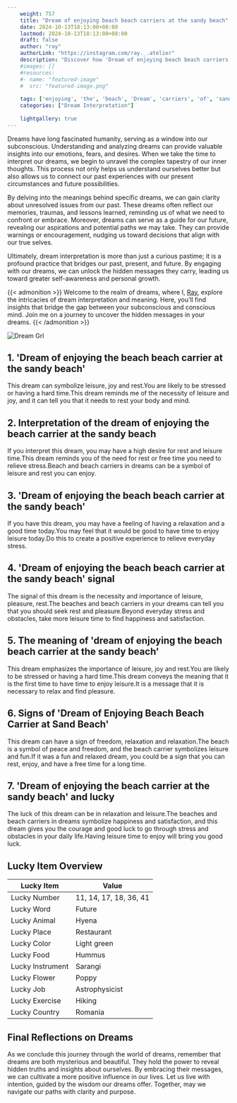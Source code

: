 ```yaml
---
    weight: 757
    title: "Dream of enjoying beach beach carriers at the sandy beach"  # Assuming 'title' column exists
    date: 2024-10-13T18:13:00+08:00
    lastmod: 2024-10-13T18:13:00+08:00
    draft: false
    author: "ray"
    authorLink: "https://instagram.com/ray._.atelier"
    description: "Discover how 'Dream of enjoying beach beach carriers at the sandy beach' can interpret your future and uncover its significant meanings in your life."
    #images: []
    #resources:
    #- name: "featured-image"
    #  src: "featured-image.png"
    
    tags: ['enjoying', 'the', 'beach', 'Dream', 'carriers', 'of', 'sandy', 'at']
    categories: ["Dream Interpretation"]
    
    lightgallery: true
---
```

    
Dreams have long fascinated humanity, serving as a window into our subconscious. Understanding and analyzing dreams can provide valuable insights into our emotions, fears, and desires. When we take the time to interpret our dreams, we begin to unravel the complex tapestry of our inner thoughts. This process not only helps us understand ourselves better but also allows us to connect our past experiences with our present circumstances and future possibilities.

By delving into the meanings behind specific dreams, we can gain clarity about unresolved issues from our past. These dreams often reflect our memories, traumas, and lessons learned, reminding us of what we need to confront or embrace. Moreover, dreams can serve as a guide for our future, revealing our aspirations and potential paths we may take. They can provide warnings or encouragement, nudging us toward decisions that align with our true selves.

Ultimately, dream interpretation is more than just a curious pastime; it is a profound practice that bridges our past, present, and future. By engaging with our dreams, we can unlock the hidden messages they carry, leading us toward greater self-awareness and personal growth.

{{< admonition >}}
Welcome to the realm of dreams, where I, [Ray](https://instagram.com/ray._.atelier), explore the intricacies of dream interpretation and meaning. Here, you’ll find insights that bridge the gap between your subconscious and conscious mind. Join me on a journey to uncover the hidden messages in your dreams.
{{< /admonition >}}

![Dream Grl](https://cdn.pixabay.com/photo/2017/11/02/03/35/gothic-2910057_1280.jpg "Dream Grl")

## 1. 'Dream of enjoying the beach beach carrier at the sandy beach'
This dream can symbolize leisure, joy and rest.You are likely to be stressed or having a hard time.This dream reminds me of the necessity of leisure and joy, and it can tell you that it needs to rest your body and mind.

## 2. Interpretation of the dream of enjoying the beach carrier at the sandy beach
If you interpret this dream, you may have a high desire for rest and leisure time.This dream reminds you of the need for rest or free time you need to relieve stress.Beach and beach carriers in dreams can be a symbol of leisure and rest you can enjoy.

## 3. 'Dream of enjoying the beach beach carrier at the sandy beach'
If you have this dream, you may have a feeling of having a relaxation and a good time today.You may feel that it would be good to have time to enjoy leisure today.Do this to create a positive experience to relieve everyday stress.

## 4. 'Dream of enjoying the beach beach carrier at the sandy beach' signal
The signal of this dream is the necessity and importance of leisure, pleasure, rest.The beaches and beach carriers in your dreams can tell you that you should seek rest and pleasure.Beyond everyday stress and obstacles, take more leisure time to find happiness and satisfaction.

## 5. The meaning of 'dream of enjoying the beach beach carrier at the sandy beach'
This dream emphasizes the importance of leisure, joy and rest.You are likely to be stressed or having a hard time.This dream conveys the meaning that it is the first time to have time to enjoy leisure.It is a message that it is necessary to relax and find pleasure.

## 6. Signs of 'Dream of Enjoying Beach Beach Carrier at Sand Beach'
This dream can have a sign of freedom, relaxation and relaxation.The beach is a symbol of peace and freedom, and the beach carrier symbolizes leisure and fun.If it was a fun and relaxed dream, you could be a sign that you can rest, enjoy, and have a free time for a long time.

## 7. 'Dream of enjoying the beach carrier at the sandy beach' and lucky
The luck of this dream can be in relaxation and leisure.The beaches and beach carriers in dreams symbolize happiness and satisfaction, and this dream gives you the courage and good luck to go through stress and obstacles in your daily life.Having leisure time to enjoy will bring you good luck.

## Lucky Item Overview
| Lucky Item          | Value              |
|---------------|--------------------|
| Lucky Number        | 11, 14, 17, 18, 36, 41  |
| Lucky Word          | Future |
| Lucky Animal        | Hyena |
| Lucky Place         | Restaurant     |
| Lucky Color         | Light green     |
| Lucky Food          | Hummus      |
| Lucky Instrument    | Sarangi |
| Lucky Flower        | Poppy    |
| Lucky Job           | Astrophysicist       |
| Lucky Exercise      | Hiking  |
| Lucky Country       | Romania    |


##  Final Reflections on Dreams

As we conclude this journey through the world of dreams, remember that dreams are both mysterious and beautiful. They hold the power to reveal hidden truths and insights about ourselves. By embracing their messages, we can cultivate a more positive influence in our lives. Let us live with intention, guided by the wisdom our dreams offer. Together, may we navigate our paths with clarity and purpose.
